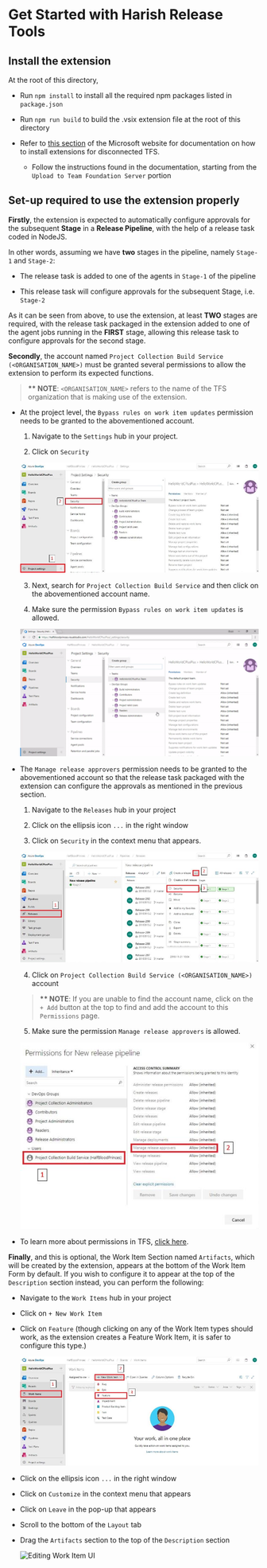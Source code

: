 
# Get Started with Harish Release Tools

## Install the extension

At the root of this directory,

* Run `npm install` to install all the required npm packages listed in `package.json`

* Run `npm run build` to build the .vsix extension file at the root of this directory

* Refer to [this section](https://docs.microsoft.com/en-us/azure/devops/marketplace/get-tfs-extensions?view=tfs-2018#install-extensions-for-disconnected-tfs) of the Microsoft website for documentation on how to install extensions for disconnected TFS.

  * Follow the instructions found in the documentation, starting from the `Upload to Team Foundation Server` portion

## Set-up required to use the extension properly

__Firstly__, the extension is expected to automatically configure approvals for the subsequent __Stage__ in a __Release Pipeline__, with the help of a release task coded in NodeJS.

In other words, assuming we have __two__ stages in the pipeline, namely `Stage-1` and `Stage-2`:

* The release task is added to one of the agents in `Stage-1` of the pipeline

* This release task will configure approvals for the subsequent Stage, i.e. `Stage-2`

As it can be seen from above, to use the extension, at least __TWO__ stages are required, with the release task packaged in the extension added to one of the agent jobs running in the __FIRST__ stage, allowing this release task to configure approvals for the second stage.

__Secondly__, the account named `Project Collection Build Service (<ORGANISATION_NAME>)` must be granted several permissions to allow the extension to perform its expected functions.

> __** NOTE__: `<ORGANISATION_NAME>` refers to the name of the TFS organization that is making use of the extension.

* At the project level, the `Bypass rules on work item updates` permission needs to be granted to the abovementioned account.

  1. Navigate to the `Settings` hub in your project.

  2. Click on `Security`

  ![Navigate to Project Settings, and then Security](/docs/Project_Settings_-_Navigate_to_Security_(2).JPG)

  3. Next, search for `Project Collection Build Service` and then click on the abovementioned account name.

  4. Make sure the permission `Bypass rules on work item updates` is allowed.

  ![Grant "Bypass Rules on work item updates" permission to "Project Collection Build Service (<ORGANISATION_NAME>)"](/docs/project_settings.gif)

* The `Manage release approvers` permission needs to be granted to the abovementioned account so that the release task packaged with the extension can configure the approvals as mentioned in the previous section.

  1. Navigate to the `Releases` hub in your project

  2. Click on the ellipsis icon `...` in the right window
  
  3. Click on `Security` in the context menu that appears.

  ![Navigate to Releases, and then Security](/docs/Release_pipeline_-_Navigate_to_Security_(2).JPG)

  4. Click on `Project Collection Build Service (<ORGANISATION_NAME>)` account

  > __** NOTE__: If you are unable to find the account name, click on the `+ Add` button at the top to find and add the account to this `Permissions` page.

  5. Make sure the permission `Manage release approvers` is allowed.
  
  ![Grant "Manage release approvers" permission to "Project Collection Build Service (<ORGANISATION_NAME>)"](/docs/Release_pipeline_-_Grant_Permissions_(2).JPG)

* To learn more about permissions in TFS, [click here](https://docs.microsoft.com/en-us/azure/devops/organizations/security/about-permissions?view=tfs-2018).

__Finally__, and this is optional, the Work Item Section named `Artifacts`, which will be created by the extension, appears at the bottom of the Work Item Form by default. If you wish to configure it to appear at the top of the `Description` section instead, you can perform the following:

  * Navigate to the `Work Items` hub in your project

  * Click on `+ New Work Item`

  * Click on `Feature` (though clicking on any of the Work Item types should work, as the extension creates a Feature Work Item, it is safer to configure this type.)

    ![Create New Feature Work Item](/docs/Work_Item_-_New_Feature_(2).JPG)
  
  * Click on the ellipsis icon `...` in the right window

  * Click on `Customize` in the context menu that appears

  * Click on `Leave` in the pop-up that appears

  * Scroll to the bottom of the `Layout` tab

  * Drag the `Artifacts` section to the top of the `Description` section

    ![Editing Work Item UI](/docs/work_item_ui.gif)
